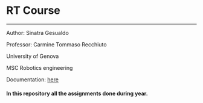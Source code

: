 # RT Course
-----------


Author: Sinatra Gesualdo

Professor: Carmine Tommaso Recchiuto

University of Genova

MSC Robotics engineering 


Documentation: [here](https://aldoprogra.github.io/ResearchRobotics1/)

#### In this repository all the assignments done during year.




